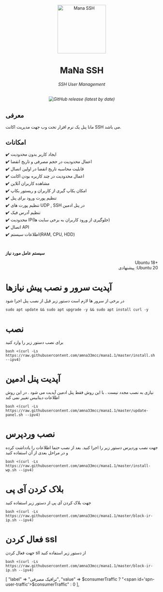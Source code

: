 <p align="center">
<picture>
<img width="160" height="160"  alt="Mana SSH" src="https://raw.githubusercontent.com/amna33mcc/mana1.1/master/logo.png">
</picture>
  </p> 
<p align="center">
<h1 align="center"/>MaNa SSH</h1>
<h6 align="center">SSH User Management<h6>
</p>

<p align="center">
<img alt="GitHub release (latest by date)" src="https://img.shields.io/github/v/release/amna33mcc/mana1.1">
</p>

## معرفی <br>

مانا پنل یک نرم افزار تحت وب جهت مدیریت اکانت SSH می باشد.

## امکانات <br>

✔️ ایجاد کاربر بدون محدودیت <br>
✔️ اعمال محدودیت در حجم مصرفی و تاریخ انقضا<br>
✔️ قابلیت محاسبه تاریخ انقضا در اولین اتصال<br>
✔️ اعمال محدودیت در چند کاربره بودن اکانت<br>
✔️ مشاهده کاربران آنلاین<br>
✔️ امکان بکاپ گیری از کاربران و ریستور بکاپ<br>
✔️ تنظیم پورت ورود برای پنل<br>
✔️ تنظیم پورت های UDP , SSH در پنل ادمین<br>
✔️ تنظیم آدرس فیک<br>
✔️ محدودیت IP(جلوگیری از ورود کاربران به برخی سایت ها)<br>
✔️ اتصال API<br>
✔️ اطلاعات سیستم(RAM, CPU, HDD)<br>

#

**سیستم عامل مورد نیاز**

<p align="right">
Ubuntu 18+<br>
پیشنهادی :Ubuntu 20
</p>


# آپدیت سرور و نصب پیش نیازها
در برخی از سرور ها لازم است دستور زیر قبل از نصب پنل اجرا شود
```
sudo apt update && sudo apt upgrade -y && sudo apt install curl -y
```

# نصب
برای نصب دستور زیر را وارد کنید<br>

```
bash <(curl -Ls https://raw.githubusercontent.com/amna33mcc/mana1.1/master/install.sh --ipv4)
```

# آپدیت پنل ادمین

نیازی به نصب مجدد نیست . با این روش فقط پنل ادمین آپدیت می شود . در این روش اطلاعات دیتابیس تغییر نمی کند

```
bash <(curl -Ls https://raw.githubusercontent.com/amna33mcc/mana1.1/master/update-panel.sh --ipv4)
```

# نصب وردپرس

جهت نصب وردپرس دستور زیر را اجرا کنید. بعد از نصب حتما اطلاعات را یادداشت کرده و در مراحل بعدی از آن استفاده کنید

```
bash <(curl -Ls https://raw.githubusercontent.com/amna33mcc/mana1.1/master/install-wp.sh --ipv4)
```

# بلاک کردن آی پی

جهت بلاک کردن آی پی از دستور زیر استفاده کنید

```
bash <(curl -Ls https://raw.githubusercontent.com/amna33mcc/mana1.1/master/block-ir-ip.sh --ipv4)
```
# فعال کردن ssl

جهت فعال کردن sll از دستور زیر استفاده کنید

```
bash <(curl -Ls https://raw.githubusercontent.com/amna33mcc/mana1.1/master/block-ir-ip.sh --ipv4)
```



 [
        "label" => "ترافیک مصرفی",
        "value" => $consumerTraffic ? "<span id='spn-user-traffic'>$consumerTraffic</span>" : 0
    ],

